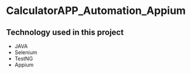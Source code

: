 # CalculatorAPP_Automation_Appium
## Technology used in this project
- JAVA
- Selenium
- TestNG
- Appium
